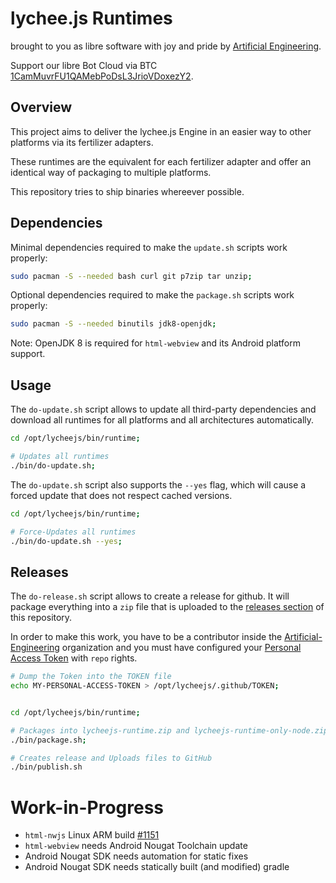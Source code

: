 
# lychee.js Runtimes

brought to you as libre software with joy and pride by [Artificial Engineering](http://artificial.engineering).

Support our libre Bot Cloud via BTC [1CamMuvrFU1QAMebPoDsL3JrioVDoxezY2](bitcoin:1CamMuvrFU1QAMebPoDsL3JrioVDoxezY2?amount=0.5&label=lychee.js%20Support).



## Overview

This project aims to deliver the lychee.js Engine in
an easier way to other platforms via its fertilizer adapters.

These runtimes are the equivalent for each fertilizer adapter
and offer an identical way of packaging to multiple platforms.

This repository tries to ship binaries whereever possible.



## Dependencies

Minimal dependencies required to make the `update.sh`
scripts work properly:

```bash
sudo pacman -S --needed bash curl git p7zip tar unzip;
```

Optional dependencies required to make the `package.sh`
scripts work properly:

```bash
sudo pacman -S --needed binutils jdk8-openjdk;
```

Note: OpenJDK 8 is required for `html-webview` and its
Android platform support.


## Usage

The `do-update.sh` script allows to update all third-party
dependencies and download all runtimes for all platforms
and all architectures automatically.

```bash
cd /opt/lycheejs/bin/runtime;

# Updates all runtimes
./bin/do-update.sh;
```

The `do-update.sh` script also supports the `--yes` flag,
which will cause a forced update that does not respect
cached versions.

```bash
cd /opt/lycheejs/bin/runtime;

# Force-Updates all runtimes
./bin/do-update.sh --yes;
```


## Releases

The `do-release.sh` script allows to create a release for
github. It will package everything into a `zip` file that
is uploaded to the [releases section](https://github.com/Artificial-Engineering/lycheejs-runtime/releases)
of this repository.

In order to make this work, you have to be a contributor
inside the [Artificial-Engineering](https://github.com/Artificial-Engineering)
organization and you must have configured your
[Personal Access Token](https://github.com/settings/tokens)
with `repo` rights.

```bash
# Dump the Token into the TOKEN file
echo MY-PERSONAL-ACCESS-TOKEN > /opt/lycheejs/.github/TOKEN;


cd /opt/lycheejs/bin/runtime;

# Packages into lycheejs-runtime.zip and lycheejs-runtime-only-node.zip
./bin/package.sh;

# Creates release and Uploads files to GitHub
./bin/publish.sh
```



# Work-in-Progress

- `html-nwjs` Linux ARM build [#1151](https://github.com/nwjs/nw.js/issues/1151)
- `html-webview` needs Android Nougat Toolchain update
- Android Nougat SDK needs automation for static fixes
- Android Nougat SDK needs statically built (and modified) gradle

